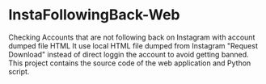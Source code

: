 # InstaFollowingBack-Web
Checking Accounts that are not following back on Instagram with account dumped file HTML  It use local HTML file dumped from Instagram "Request Download" instead of direct loggin the account to avoid getting banned.
This project contains the source code of the web application and Python script.
